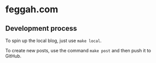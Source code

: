 # feggah.com

## Development process

To spin up the local blog, just use `make local`.

To create new posts, use the command `make post` and then push it to GitHub.
